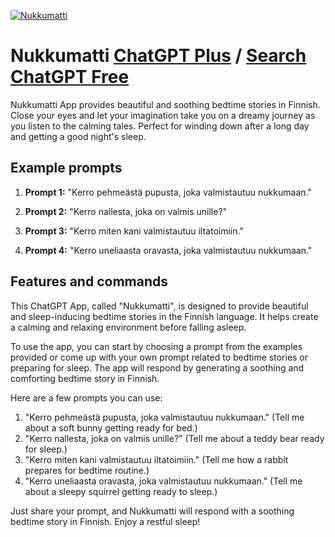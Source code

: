 
[![Nukkumatti](https://files.oaiusercontent.com/file-hPJID6hXTZSXGPFOlLuxUHO3?se=2123-10-18T17%3A32%3A42Z&sp=r&sv=2021-08-06&sr=b&rscc=max-age%3D31536000%2C%20immutable&rscd=attachment%3B%20filename%3Daec7925d-aa1c-4297-aa7f-f182059c5aba.png&sig=AHSYFEUs82%2BOs%2BOzfEe2I9jIv9s39%2B1kKWeZ1WVJmt0%3D)](https://chat.openai.com/g/g-SZAqODJo2-nukkumatti)

# Nukkumatti [ChatGPT Plus](https://chat.openai.com/g/g-SZAqODJo2-nukkumatti) / [Search ChatGPT Free](https://gptcall.net/index.html#/?search=Nukkumatti)

Nukkumatti App provides beautiful and soothing bedtime stories in Finnish. Close your eyes and let your imagination take you on a dreamy journey as you listen to the calming tales. Perfect for winding down after a long day and getting a good night's sleep.

## Example prompts

1. **Prompt 1:** "Kerro pehmeästä pupusta, joka valmistautuu nukkumaan."

2. **Prompt 2:** "Kerro nallesta, joka on valmis unille?"

3. **Prompt 3:** "Kerro miten kani valmistautuu iltatoimiin."

4. **Prompt 4:** "Kerro uneliaasta oravasta, joka valmistautuu nukkumaan."

## Features and commands

This ChatGPT App, called "Nukkumatti", is designed to provide beautiful and sleep-inducing bedtime stories in the Finnish language. It helps create a calming and relaxing environment before falling asleep. 

To use the app, you can start by choosing a prompt from the examples provided or come up with your own prompt related to bedtime stories or preparing for sleep. The app will respond by generating a soothing and comforting bedtime story in Finnish. 

Here are a few prompts you can use:

1. "Kerro pehmeästä pupusta, joka valmistautuu nukkumaan." (Tell me about a soft bunny getting ready for bed.)
2. "Kerro nallesta, joka on valmis unille?" (Tell me about a teddy bear ready for sleep.)
3. "Kerro miten kani valmistautuu iltatoimiin." (Tell me how a rabbit prepares for bedtime routine.)
4. "Kerro uneliaasta oravasta, joka valmistautuu nukkumaan." (Tell me about a sleepy squirrel getting ready to sleep.)

Just share your prompt, and Nukkumatti will respond with a soothing bedtime story in Finnish. Enjoy a restful sleep!


